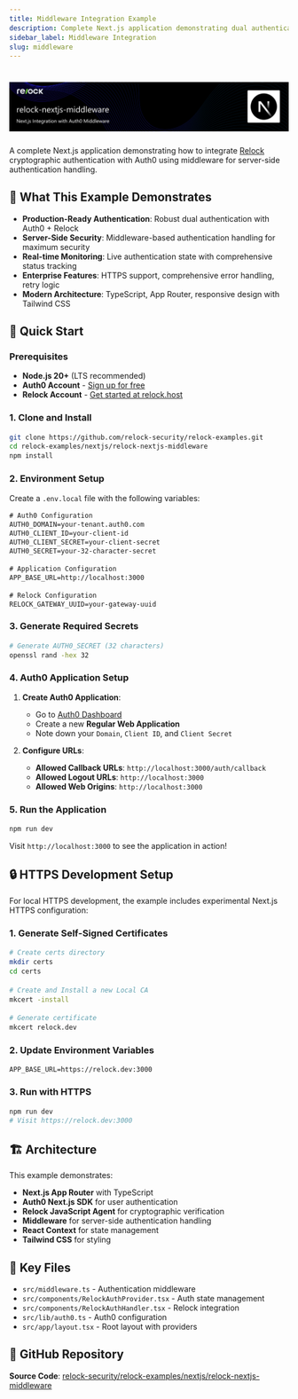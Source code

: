 ```yaml
---
title: Middleware Integration Example
description: Complete Next.js application demonstrating dual authentication with Auth0 + Relock middleware integration
sidebar_label: Middleware Integration
slug: middleware
---
```


# ![Relock Next.js Middleware Integration](../img/relock-nextjs-middleware-header.png)

A complete Next.js application demonstrating how to integrate [Relock](https://relock.host) cryptographic authentication with Auth0 using middleware for server-side authentication handling.

## 🔐 What This Example Demonstrates

- **Production-Ready Authentication**: Robust dual authentication with Auth0 + Relock
- **Server-Side Security**: Middleware-based authentication handling for maximum security
- **Real-time Monitoring**: Live authentication state with comprehensive status tracking
- **Enterprise Features**: HTTPS support, comprehensive error handling, retry logic
- **Modern Architecture**: TypeScript, App Router, responsive design with Tailwind CSS

## 🚀 Quick Start

### Prerequisites

- **Node.js 20+** (LTS recommended)
- **Auth0 Account** - [Sign up for free](https://auth0.com)
- **Relock Account** - [Get started at relock.host](https://relock.host)

### 1. Clone and Install

```bash
git clone https://github.com/relock-security/relock-examples.git
cd relock-examples/nextjs/relock-nextjs-middleware
npm install
```

### 2. Environment Setup

Create a `.env.local` file with the following variables:

```properties
# Auth0 Configuration
AUTH0_DOMAIN=your-tenant.auth0.com
AUTH0_CLIENT_ID=your-client-id
AUTH0_CLIENT_SECRET=your-client-secret
AUTH0_SECRET=your-32-character-secret

# Application Configuration
APP_BASE_URL=http://localhost:3000

# Relock Configuration
RELOCK_GATEWAY_UUID=your-gateway-uuid
```

### 3. Generate Required Secrets

```bash
# Generate AUTH0_SECRET (32 characters)
openssl rand -hex 32
```

### 4. Auth0 Application Setup

1. **Create Auth0 Application**:
   - Go to [Auth0 Dashboard](https://manage.auth0.com)
   - Create a new **Regular Web Application**
   - Note down your `Domain`, `Client ID`, and `Client Secret`

2. **Configure URLs**:
   - **Allowed Callback URLs**: `http://localhost:3000/auth/callback`
   - **Allowed Logout URLs**: `http://localhost:3000`
   - **Allowed Web Origins**: `http://localhost:3000`

### 5. Run the Application

```bash
npm run dev
```

Visit `http://localhost:3000` to see the application in action!

## 🔒 HTTPS Development Setup

For local HTTPS development, the example includes experimental Next.js HTTPS configuration:

### 1. Generate Self-Signed Certificates

```bash
# Create certs directory
mkdir certs
cd certs

# Create and Install a new Local CA
mkcert -install

# Generate certificate
mkcert relock.dev
```

### 2. Update Environment Variables

```properties
APP_BASE_URL=https://relock.dev:3000
```

### 3. Run with HTTPS

```bash
npm run dev
# Visit https://relock.dev:3000
```

## 🏗️ Architecture

This example demonstrates:

- **Next.js App Router** with TypeScript
- **Auth0 Next.js SDK** for user authentication
- **Relock JavaScript Agent** for cryptographic verification
- **Middleware** for server-side authentication handling
- **React Context** for state management
- **Tailwind CSS** for styling

## 📁 Key Files

- `src/middleware.ts` - Authentication middleware
- `src/components/RelockAuthProvider.tsx` - Auth state management
- `src/components/RelockAuthHandler.tsx` - Relock integration
- `src/lib/auth0.ts` - Auth0 configuration
- `src/app/layout.tsx` - Root layout with providers

## 🔗 GitHub Repository

**Source Code**: [relock-security/relock-examples/nextjs/relock-nextjs-middleware](https://github.com/relock-security/relock-examples/tree/main/nextjs/relock-nextjs-middleware)
